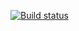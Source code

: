[![Build status](https://ci.appveyor.com/api/projects/status/u84y99bpr1ld88m7?svg=true)](https://ci.appveyor.com/project/yoma4100/a2t3)